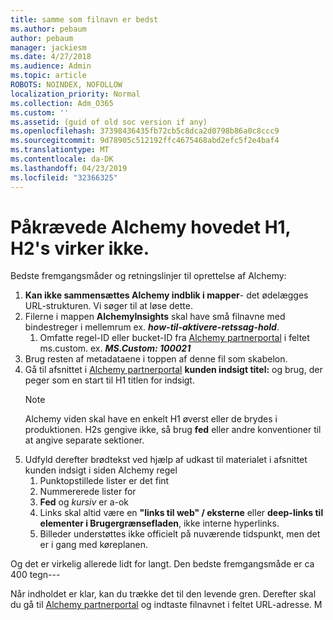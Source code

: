 ```yaml
---
title: samme som filnavn er bedst
ms.author: pebaum
author: pebaum
manager: jackiesm
ms.date: 4/27/2018
ms.audience: Admin
ms.topic: article
ROBOTS: NOINDEX, NOFOLLOW
localization_priority: Normal
ms.collection: Adm_O365
ms.custom: ''
ms.assetid: (guid of old soc version if any)
ms.openlocfilehash: 37398436435fb72cb5c8dca2d0798b86a0c8ccc9
ms.sourcegitcommit: 9d78905c512192ffc4675468abd2efc5f2e4baf4
ms.translationtype: MT
ms.contentlocale: da-DK
ms.lasthandoff: 04/23/2019
ms.locfileid: "32366325"
---
```

# <a name="required-alchemy-header-h1-h2s-dont-work"></a>Påkrævede Alchemy hovedet H1, H2's virker ikke.
Bedste fremgangsmåder og retningslinjer til oprettelse af Alchemy:

1. **Kan ikke sammensættes Alchemy indblik i mapper**- det ødelægges URL-strukturen. Vi søger til at løse dette.
1. Filerne i mappen **AlchemyInsights** skal have små filnavne med bindestreger i mellemrum ex. ***how-til-aktivere-retssag-hold***.
    1. Omfatte regel-ID eller bucket-ID fra [Alchemy partnerportal](https://alchemyportal.azurewebsites.net) i feltet ms.custom. ex. ***MS.Custom: 100021***
1. Brug resten af metadataene i toppen af denne fil som skabelon.
1. Gå til afsnittet i [Alchemy partnerportal](https://alchemyportal.azurewebsites.net) **kunden indsigt titel:** og brug, der peger som en start til H1 titlen for indsigt. 
    > [!NOTE]
    > Alchemy viden skal have en enkelt H1 øverst eller de brydes i produktionen. H2s gengive ikke, så brug **fed** eller andre konventioner til at angive separate sektioner.
1. Udfyld derefter brødtekst ved hjælp af udkast til materialet i afsnittet kunden indsigt i siden Alchemy regel
    1. Punktopstillede lister er det fint
    1. Nummererede lister for
    1. **Fed** og *kursiv* er a-ok
    1. Links skal altid være en **"links til web" / eksterne** eller **deep-links til elementer i Brugergrænsefladen**, ikke interne hyperlinks.
    1. Billeder understøttes ikke officielt på nuværende tidspunkt, men det er i gang med køreplanen.

Og det er virkelig allerede lidt for langt. Den bedste fremgangsmåde er ca 400 tegn---

Når indholdet er klar, kan du trække det til den levende gren. Derefter skal du gå til [Alchemy partnerportal](https://alchemyportal.azurewebsites.net) og indtaste filnavnet i feltet URL-adresse. M